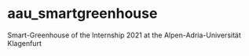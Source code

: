 # aau_smartgreenhouse
Smart-Greenhouse of the Internship 2021 at the Alpen-Adria-Universität Klagenfurt
